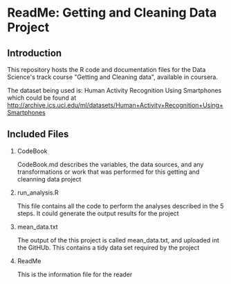 ReadMe: Getting and Cleaning Data Project
========================================================

Introduction
-------------------------

This repository hosts the R code and documentation files for the Data Science's track course "Getting and Cleaning data", available in coursera.

The dataset being used is: Human Activity Recognition Using Smartphones which could be found at http://archive.ics.uci.edu/ml/datasets/Human+Activity+Recognition+Using+Smartphones 



Included Files
-------------------------

1. CodeBook 

    CodeBook.md describes the variables, the data sources, and any transformations or work that was performed for this getting and cleanning data project 

2. run_analysis.R 

    This file contains all the code to perform the analyses described in the 5 steps. It could generate the output results for the project
    
3. mean_data.txt

    The output of the this project is called mean_data.txt, and uploaded int the GitHUb. This contains a tidy data set required by the project

4. ReadMe

    This is the information file for the reader 




